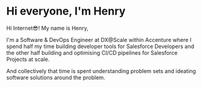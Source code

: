 # Hi everyone, I'm Henry

Hi Internet😎! My name is Henry,

I'm a Software & DevOps Engineer at DX@Scale within Accenture where I spend half my time building developer tools for Salesforce Developers and the other half building and optimising CI/CD pipelines for Salesforce Projects at scale.

And collectively that time is spent understanding problem sets and ideating software solutions around the problem.
